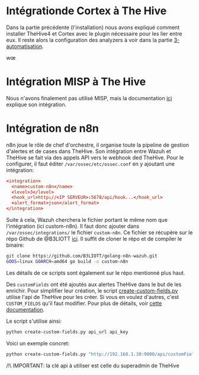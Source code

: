 
# Intégrationde Cortex à The Hive

Dans la partie précédente (l'installation) nous avons expliqué comment installer TheHive4 et Cortex avec le plugin nécessaire pour les lier entre eux. Il reste alors la configuration des analyzers à voir dans la partie [3-automatisation](3-automatisation.md).

wœ
# Intégration MISP à The Hive

Nous n'avons finalement pas utilisé MISP, mais la documentation [ici](https://kifarunix.com/how-to-integrate-thehive-with-misp/) explique son intégration.

# Intégration de n8n

n8n joue le rôle de chef d'orchestre, il organise toute la pipeline de gestion d'alertes et de cases dans TheHive. Son intégration entre Wazuh et TheHive se fait via des appels API vers le webhook ded TheHive. Pour le configurer, il faut éditer `/var/ossec/etc/ossec.conf` en y ajoutant une intégration:
```conf
<integration>
  <name>custom-n8n</name>
  <level>3</level>
  <hook_url>http://<IP SERVEUR>:5678/api/hook...</hook_url>
  <alert_format>json</alert_format>
</integration>
```

Suite à cela, Wazuh cherchera le fichier portant le même nom que l'intégration (ici custom-n8n). Il faut donc ajouter dans `/var/ossec/integrations/` le fichier `custom-n8n`. Ce fichier se récupère sur le répo Github de @B3LIOTT [ici](https://github.com/B3LIOTT/golang-n8n-wazuh). Il suffit de cloner le répo et de compiler le binaire:
```bash
git clone https://github.com/B3LIOTT/golang-n8n-wazuh.git
GOOS=linux GOARCH=amd64 go build -o custom-n8n
``` 

Les détails de ce scripts sont également sur le répo mentionné plus haut.

Des `customFields` ont été ajoutés aux alertes TheHive dans le but de les enrichir. Pour simplifier leur création, le script [create-custom-fields.py](create-custom-fields.py) utilise l'api de TheHive pour les créer. Si vous en voulez d'autres, c'est `CUSTOM_FIELDS` qu'il faut modifier. Pour plus de détails, voir [cette documentation](https://github.com/TheHive-Project/docs/tree/main/docs/thehive/api/custom-field).

Le script s'utilise ainsi:
```bash
python create-custom-fields.py api_url api_key
```

Voici un exemple concret:
```bash
python create-custom-fields.py "http://192.168.1.30:9000/api/customField" "abcde12345"
```

/!\ IMPORTANT: la clé api à utiliser est celle du superadmin de TheHive